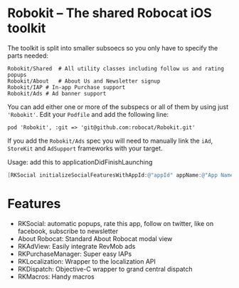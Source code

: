 Robokit – The shared Robocat iOS toolkit
========================================

The toolkit is split into smaller subsoecs so you only have to specify the parts needed:

```
Robokit/Shared	# All utility classes including follow us and rating popups
Robokit/About	# About Us and Newsletter signup
Robokit/IAP # In-app Purchase support
Robokit/Ads	# Ad banner support
```

You can add either one or more of the subspecs or all of them by using just ``'Robokit'``. Edit your ``Podfile`` and add the following line:

```
pod 'Robokit', :git => 'git@github.com:robocat/Robokit.git'
```

If you add the ``Robokit/Ads`` spec you will need to manually link the ``iAd``, ``StoreKit`` and ``AdSupport`` frameworks with your target.

Usage: add this to applicationDidFinishLaunching
```objective-c
[RKSocial initializeSocialFeaturesWithAppId:@"appId" appName:@"App Name" newInThisVersion:@"· what's new"];
```

Features
========

* RKSocial: automatic popups, rate this app, follow on twitter, like on facebook, subscribe to newsletter
* About Robocat: Standard About Robocat modal view
* RKAdView: Easily integrate RevMob ads
* RKPurchaseManager: Super easy IAPs
* RKLocalization: Wrapper to the localization API
* RKDispatch: Objective-C wrapper to grand central dispatch
* RKMacros: Handy macros
